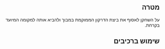 <div dir='rtl' lang='he'>

## מטרה
על השחקן לאסוף את ביצת הדרקון הממוקמת במבוך ולהביא אותה למקומה המיועד בקרחת.

## שימוש ברכיבים

</div>
